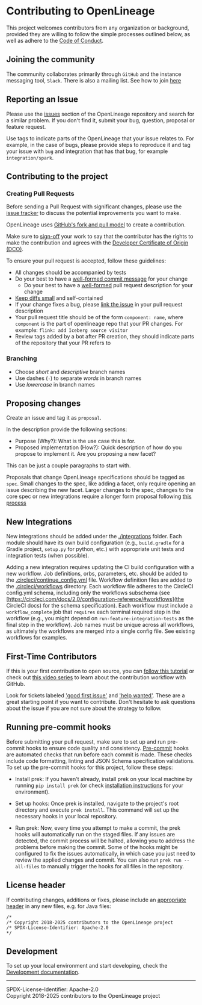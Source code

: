 # Contributing to OpenLineage

This project welcomes contributors from any organization or background, provided they are
willing to follow the simple processes outlined below, as well as adhere to the 
[Code of Conduct](CODE_OF_CONDUCT.md).

## Joining the community

The community collaborates primarily through  `GitHub` and the instance messaging tool, `Slack`.
There is also a mailing list.
See how to join [here](https://github.com/OpenLineage/OpenLineage#community)

## Reporting an Issue

Please use the [issues][issues] section of the OpenLineage repository and search for a similar problem. If you don't find it, submit your bug, question, proposal or feature request.

Use tags to indicate parts of the OpenLineage that your issue relates to.
For example, in the case of bugs, please provide steps to reproduce it and tag your issue with `bug` and integration that has that bug, for example `integration/spark`.


## Contributing to the project

### Creating Pull Requests
Before sending a Pull Request with significant changes, please use the [issue tracker][issues] to discuss the potential improvements you want to make.

OpenLineage uses [GitHub's fork and pull model](https://help.github.com/articles/about-collaborative-development-models/)
to create a contribution.

Make sure to [sign-off](https://github.com/OpenLineage/OpenLineage/blob/main/why-the-dco.md) your work to say that the contributor has the rights to make the contribution and
agrees with the [Developer Certificate of Origin (DCO)](why-the-dco.md).

To ensure your pull request is accepted, follow these guidelines:

* All changes should be accompanied by tests
* Do your best to have a [well-formed commit message](https://tbaggery.com/2008/04/19/a-note-about-git-commit-messages.html) for your change
  * Do your best to have a [well-formed](https://frontside.com/blog/2020-04-15-7-reasons-for-good-pull-request-descriptions) pull request description for your change
* [Keep diffs small](https://kurtisnusbaum.medium.com/stacked-diffs-keeping-phabricator-diffs-small-d9964f4dcfa6) and self-contained
* If your change fixes a bug, please [link the issue](https://help.github.com/articles/closing-issues-using-keywords) in your pull request description
* Your pull request title should be of the form `component: name`, where `component` is the part of openlineage repo that your PR changes. For example: `flink: add Iceberg source visitor`
* Review tags added by a bot after PR creation, they should indicate parts of the repository that your PR refers to

### Branching

* Choose _short_ and _descriptive_ branch names
* Use dashes (`-`) to separate _words_ in branch names
* Use _lowercase_ in branch names

## Proposing changes

Create an issue and tag it as `proposal`.

In the description provide the following sections:
 - Purpose (Why?): What is the use case this is for. 
 - Proposed implementation (How?): Quick description of how do you propose to implement it. Are you proposing a new facet?

This can be just a couple paragraphs to start with.

Proposals that change OpenLineage specifications should be tagged as `spec`.
Small changes to the spec, like adding a facet, only require opening an issue describing the new facet.
Larger changes to the spec, changes to the core spec or new integrations require a longer form proposal following [this process](https://github.com/OpenLineage/OpenLineage/blob/main/proposals/336/PROPOSALS.md)

## New Integrations
New integrations should be added under the [./integrations](/integrations) folder. Each module
should have its own build configuration (e.g., `build.gradle` for a Gradle project, `setup.py` for 
python, etc.) with appropriate unit tests and integration tests (when possible).

Adding a new integration requires updating the CI build configuration with a new workflow. Job
definitions, orbs, parameters, etc. should be added to the
[.circleci/continue_config.yml](`continue_config.yml`) file. Workflow definition files are added to
the [.circleci/workflows](.circleci/workflows) directory. Each workflow file adheres to the CircleCI
config.yml schema, including only the workflows subschema (see
[https://circleci.com/docs/2.0/configuration-reference/#workflows](the CircleCI docs) for the schema
specification). Each workflow must include a `workflow_complete` job that `requires` each terminal
required step in the workflow (e.g., you might depend on `run-feature-integration-tests` as the
final step in the workflow). Job names must be unique across all workflows, as ultimately the
workflows are merged into a single config file. See existing workflows for examples.

## First-Time Contributors

If this is your first contribution to open source, you can [follow this tutorial][contributiontutorial] or check out [this video series][contributionvideos] to learn about the contribution workflow with GitHub.

Look for tickets labeled ['good first issue'][goodfirstissues] and ['help wanted'][helpwantedissues]. These are a great starting point if you want to contribute. Don't hesitate to ask questions about the issue if you are not sure about the strategy to follow.


[issues]: https://github.com/OpenLineage/OpenLineage/issues
[contributiontutorial]: https://github.com/firstcontributions/first-contributions#first-contributions
[contributionvideos]: https://egghead.io/courses/how-to-contribute-to-an-open-source-project-on-github
[goodfirstissues]: https://github.com/OpenLineage/OpenLineage/labels/good%20first%20issue
[helpwantedissues]: https://github.com/OpenLineage/OpenLineage/labels/help%20wanted

## Running pre-commit hooks

Before submitting your pull request, make sure to set up and run pre-commit hooks to ensure code quality and consistency. [Pre-commit](pre-commit.com) hooks are automated checks that run before each commit is made. These checks include code formatting, linting and JSON Schema specification validations. To set up the pre-commit hooks for this project, follow these steps:

* Install prek: If you haven't already, install prek on your local machine by running `pip install prek` (or check [installation instructions](https://github.com/j178/prek?tab=readme-ov-file#installation) for your environment).

* Set up hooks: Once prek is installed, navigate to the project's root directory and execute `prek install`. This command will set up the necessary hooks in your local repository.

* Run prek: Now, every time you attempt to make a commit, the prek hooks will automatically run on the staged files. If any issues are detected, the commit process will be halted, allowing you to address the problems before making the commit. Some of the hooks might be configured to fix the issues automatically, in which case you just need to review the applied changes and commit. You can also run `prek run --all-files` to manually trigger the hooks for all files in the repository.

## License header

If contributing changes, additions or fixes, please include an [appropriate header](.github/header_templates.md) in any new files, e.g. for Java files:

```
/*
/* Copyright 2018-2025 contributors to the OpenLineage project
/* SPDX-License-Identifier: Apache-2.0 
*/
```

## Development

To set up your local environment and start developing, check the [Development documentation](https://openlineage.io/docs/development/developing/).

----
SPDX-License-Identifier: Apache-2.0\
Copyright 2018-2025 contributors to the OpenLineage project
